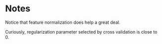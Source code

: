 # Notes

Notice that feature normalization does help a great deal.

Curiously, regularization parameter selected by cross validation is close to 0.
